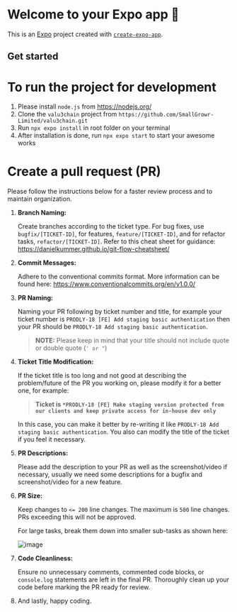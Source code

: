 # Welcome to your Expo app 👋

This is an [Expo](https://expo.dev) project created with [`create-expo-app`](https://www.npmjs.com/package/create-expo-app).

## Get started

# To run the project for development

1. Please install `node.js` from https://nodejs.org/
2. Clone the `valu3chain` project from `https://github.com/SmallGrowr-Limited/valu3chain.git`
3. Run `npx expo install` in root folder on your terminal
4. After installation is done, run `npx expo start` to start your awesome works


# Create a pull request (PR)

Please follow the instructions below for a faster review process and to maintain organization.

1. **Branch Naming:** 

   Create branches according to the ticket type. For bug fixes, use `bugfix/[TICKET-ID]`, for features, `feature/[TICKET-ID]`, and for refactor tasks, `refactor/[TICKET-ID]`. Refer to this cheat sheet for guidance: https://danielkummer.github.io/git-flow-cheatsheet/

2. **Commit Messages:**

   Adhere to the conventional commits format. More information can be found here: https://www.conventionalcommits.org/en/v1.0.0/

3. **PR Naming:**

   Naming your PR following by ticket number and title, for example your ticket number is `PRODLY-18 [FE] Add staging basic authentication` then your PR should be `PRODLY-18 Add staging basic authentication`.
      > **NOTE:** Please keep in mind that your title should not include quote or double quote (`' or "`)

4. **Ticket Title Modification:**
   
   If the ticket title is too long and not good at describing the problem/future of the PR you working on, please modify it for a better one, for example: 
      > **Ticket is `*PRODLY-18 [FE] Make staging version protected from our clients and keep private access for in-house dev only`**

      In this case, you can make it better by re-writing it like `PRODLY-18 Add staging basic authentication`. You also can modify the title of the ticket if you feel it necessary.

5. **PR Descriptions:**

   Please add the description to your PR as well as the screenshot/video if necessary, usually we need some descriptions for a bugfix and screenshot/video for a new feature.

6. **PR Size:**

   Keep changes to `<= 200` line changes. The maximum is `500` line changes. PRs exceeding this will not be approved.

      For large tasks, break them down into smaller sub-tasks as shown here:
   
      ![image](https://github.com/gzentreprise/productly-frontend/assets/105207060/9f0a08eb-1910-4f50-8d94-8d999851a26b)

8. **Code Cleanliness:**

   Ensure no unnecessary comments, commented code blocks, or `console.log` statements are left in the final PR. Thoroughly clean up your code before marking the PR ready for review.

9. And lastly, happy coding.



